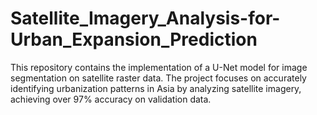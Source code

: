 # Satellite_Imagery_Analysis-for-Urban_Expansion_Prediction
This repository contains the implementation of a U-Net model for image segmentation on satellite raster data. The project focuses on accurately identifying urbanization patterns in Asia by analyzing satellite imagery, achieving over 97% accuracy on validation data. 
